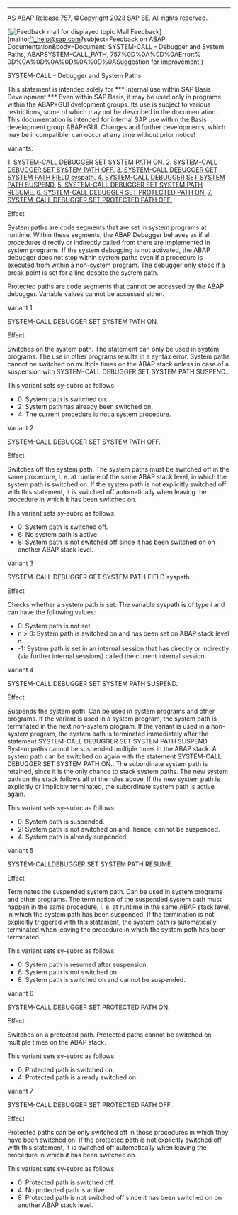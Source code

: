   

* * *

AS ABAP Release 757, ©Copyright 2023 SAP SE. All rights reserved.

 [![](Mail.gif?object=Mail.gif&sap-language=EN "Feedback mail for displayed topic") Mail Feedback](mailto:f1_help@sap.com?subject=Feedback on ABAP Documentation&body=Document: SYSTEM-CALL - Debugger and System Paths, ABAPSYSTEM-CALL_PATH, 757%0D%0A%0D%0AError:%
0D%0A%0D%0A%0D%0A%0D%0ASuggestion for improvement:)

SYSTEM-CALL - Debugger and System Paths

This statement is intended solely for
\*\*\* Internal use within SAP Basis Development \*\*\*
Even within SAP Basis, it may be used only in programs within the ABAP+GUI dvelopment groups.
Its use is subject to various restrictions, some of which may not be described in the documentation . This documentation is intended for internal SAP use within the Basis development group ABAP+GUI.
Changes and further developments, which may be incompatible, can occur at any time without prior notice!

Variants:

[1\. SYSTEM-CALL DEBUGGER SET SYSTEM PATH ON.](#!ABAP_VARIANT_1@1@)
[2\. SYSTEM-CALL DEBUGGER SET SYSTEM PATH OFF.](#!ABAP_VARIANT_2@2@)
[3\. SYSTEM-CALL DEBUGGER GET SYSTEM PATH FIELD syspath.](#!ABAP_VARIANT_3@3@)
[4\. SYSTEM-CALL DEBUGGER SET SYSTEM PATH SUSPEND.](#!ABAP_VARIANT_4@4@)
[5\. SYSTEM-CALL DEBUGGER SET SYSTEM PATH RESUME.](#!ABAP_VARIANT_5@5@)
[6\. SYSTEM-CALL DEBUGGER SET PROTECTED PATH ON.](#!ABAP_VARIANT_6@6@)
[7\. SYSTEM-CALL DEBUGGER SET PROTECTED PATH OFF.](#!ABAP_VARIANT_7@7@)

Effect

System paths are code segments that are set in system programs at runtime. Within these segments, the ABAP Debugger behaves as if all procedures directly or indirectly called from there are implemented in system programs. If the system debugging is not activated, the ABAP debugger does not stop within system paths even if a procedure is executed from within a non-system program. The debugger only stops if a break point is set for a line despite the system path.

Protected paths are code segments that cannot be accessed by the ABAP debugger. Variable values cannot be accessed either.

Variant 1   

SYSTEM-CALL DEBUGGER SET SYSTEM PATH ON.

Effect

Switches on the system path. The statement can only be used in system programs. The use in other programs results in a syntax error. System paths cannot be switched on multiple times on the ABAP stack unless in case of a suspension with SYSTEM-CALL DEBUGGER SET SYSTEM PATH SUSPEND..

This variant sets sy-subrc as follows:

-   0: System path is switched on.
-   2: System path has already been switched on.
-   4: The current procedure is not a system procedure.

Variant 2   

SYSTEM-CALL DEBUGGER SET SYSTEM PATH OFF.

Effect

Switches off the system path. The system paths must be switched off in the same procedure, i. e. at runtime of the same ABAP stack level, in which the system path is switched on. If the system path is not explicitly switched off with this statement, it is switched off automatically when leaving the procedure in which it has been switched on.

This variant sets sy-subrc as follows:

-   0: System path is switched off.
-   6: No system path is active.
-   8: System path is not switched off since it has been switched on on another ABAP stack level.

Variant 3   

SYSTEM-CALL DEBUGGER GET SYSTEM PATH FIELD syspath.

Effect

Checks whether a system path is set. The variable syspath is of type i and can have the following values:

-   0: System path is not set.
-   n > 0: System path is switched on and has been set on ABAP stack level n.
-   \-1: System path is set in an internal session that has directly or indirectly (via further internal sessions) called the current internal session.

Variant 4   

SYSTEM-CALL DEBUGGER SET SYSTEM PATH SUSPEND.

Effect

Suspends the system path. Can be used in system programs and other programs. If the variant is used in a system program, the system path is terminated in the next non-system program. If the variant is used in a non-system program, the system path is terminated immediately after the statement SYSTEM-CALL DEBUGGER SET SYSTEM PATH SUSPEND. System paths cannot be suspended multiple times in the ABAP stack. A system path can be switched on again with the statement SYSTEM-CALL DEBUGGER SET SYSTEM PATH ON.. The subordinate system path is retained, since it is the only chance to stack system paths. The new system path on the stack follows all of the rules above. If the new system path is explicitly or implicitly terminated, the subordinate system path is active again.

This variant sets sy-subrc as follows:

-   0: System path is suspended.
-   2: System path is not switched on and, hence, cannot be suspended.
-   4: System path is already suspended.

Variant 5   

SYSTEM-CALLDEBUGGER SET SYSTEM PATH RESUME.

Effect

Terminates the suspended system path. Can be used in system programs and other programs. The termination of the suspended system path must happen in the same procedure, i. e. at runtime in the same ABAP stack level, in which the system path has been suspended. If the termination is not explicitly triggered with this statement, the system path is automatically terminated when leaving the procedure in which the system path has been terminated.

This variant sets sy-subrc as follows:

-   0: System path is resumed after suspension.
-   6: System path is not switched on.
-   8: System path is switched on and cannot be suspended.

Variant 6   

SYSTEM-CALL DEBUGGER SET PROTECTED PATH ON.

Effect

Switches on a protected path. Protected paths cannot be switched on multiple times on the ABAP stack.

This variant sets sy-subrc as follows:

-   0: Protected path is switched on.
-   4: Protected path is already switched on.

Variant 7   

SYSTEM-CALL DEBUGGER SET PROTECTED PATH OFF.

Effect

Protected paths can be only switched off in those procedures in which they have been switched on. If the protected path is not explicitly switched off with this statement, it is switched off automatically when leaving the procedure in which it has been switched on.

This variant sets sy-subrc as follows:

-   0: Protected path is switched off.
-   4: No protected path is active.
-   8: Protected path is not switched off since it has been switched on on another ABAP stack level.